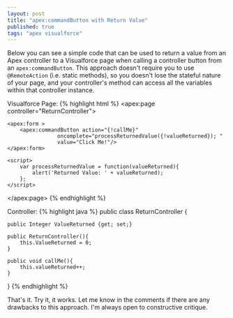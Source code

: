 ```yaml
---
layout: post
title: "apex:commandButton with Return Value"
published: true
tags: "apex visualforce"
---
```


Below you can see a simple code that can be used to return a value from an Apex controller to a Visualforce page when calling a controller button from an `apex:commandButton`. This approach doesn't require you to use `@RemoteAction` (i.e. static methods), so you doesn't lose the stateful nature of your page, and your controller's method can access all the variables within that controller instance.

Visualforce Page:
{% highlight html %}
<apex:page controller="ReturnController">

    <apex:form >
        <apex:commandButton action="{!callMe}"
                    oncomplete="processReturnedValue({!valueReturned}); "
                    value="Click Me!"/>
    </apex:form>

    <script>
        var processReturnedValue = function(valueReturned){
            alert('Returned Value: ' + valueReturned);
        };
    </script>

</apex:page>
{% endhighlight %}

Controller:
{% highlight java %}
public class ReturnController {

    public Integer ValueReturned {get; set;}

    public ReturnController(){
        this.ValueReturned = 0;
    }

    public void callMe(){
        this.valueReturned++;
    }

}
{% endhighlight %}

That's it. Try it, it works. Let me know in the comments if there are any drawbacks to this approach. I'm always open to constructive critique.
